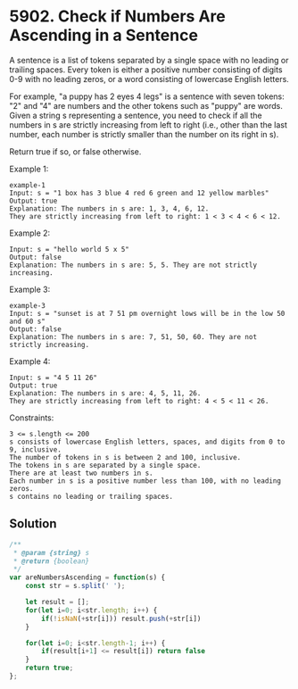 # 5902. Check if Numbers Are Ascending in a Sentence

A sentence is a list of tokens separated by a single space with no leading or trailing spaces. Every token is either a positive number consisting of digits 0-9 with no leading zeros, or a word consisting of lowercase English letters.

For example, "a puppy has 2 eyes 4 legs" is a sentence with seven tokens: "2" and "4" are numbers and the other tokens such as "puppy" are words.
Given a string s representing a sentence, you need to check if all the numbers in s are strictly increasing from left to right (i.e., other than the last number, each number is strictly smaller than the number on its right in s).

Return true if so, or false otherwise.


Example 1:
```
example-1
Input: s = "1 box has 3 blue 4 red 6 green and 12 yellow marbles"
Output: true
Explanation: The numbers in s are: 1, 3, 4, 6, 12.
They are strictly increasing from left to right: 1 < 3 < 4 < 6 < 12.
```
Example 2:
```
Input: s = "hello world 5 x 5"
Output: false
Explanation: The numbers in s are: 5, 5. They are not strictly increasing.
```
Example 3:
```
example-3
Input: s = "sunset is at 7 51 pm overnight lows will be in the low 50 and 60 s"
Output: false
Explanation: The numbers in s are: 7, 51, 50, 60. They are not strictly increasing.
```
Example 4:
```
Input: s = "4 5 11 26"
Output: true
Explanation: The numbers in s are: 4, 5, 11, 26.
They are strictly increasing from left to right: 4 < 5 < 11 < 26.
```

Constraints:
```
3 <= s.length <= 200
s consists of lowercase English letters, spaces, and digits from 0 to 9, inclusive.
The number of tokens in s is between 2 and 100, inclusive.
The tokens in s are separated by a single space.
There are at least two numbers in s.
Each number in s is a positive number less than 100, with no leading zeros.
s contains no leading or trailing spaces.
```

## Solution

```js
/**
 * @param {string} s
 * @return {boolean}
 */
var areNumbersAscending = function(s) {
    const str = s.split(' ');

    let result = [];
    for(let i=0; i<str.length; i++) {
        if(!isNaN(+str[i])) result.push(+str[i])
    }

    for(let i=0; i<str.length-1; i++) {
        if(result[i+1] <= result[i]) return false
    }
    return true;
};
```